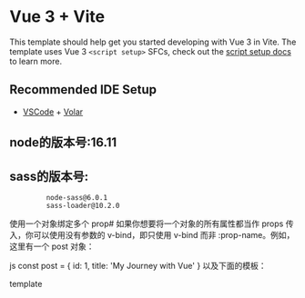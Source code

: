 # Vue 3 + Vite

This template should help get you started developing with Vue 3 in Vite. The template uses Vue 3 `<script setup>` SFCs, check out the [script setup docs](https://v3.vuejs.org/api/sfc-script-setup.html#sfc-script-setup) to learn more.

## Recommended IDE Setup

- [VSCode](https://code.visualstudio.com/) + [Volar](https://marketplace.visualstudio.com/items?itemName=johnsoncodehk.volar)
##  node的版本号:16.11
##  sass的版本号:
             node-sass@6.0.1
             sass-loader@10.2.0
             
使用一个对象绑定多个 prop#
如果你想要将一个对象的所有属性都当作 props 传入，你可以使用没有参数的 v-bind，即只使用 v-bind 而非 :prop-name。例如，这里有一个 post 对象：

js
const post = {
  id: 1,
  title: 'My Journey with Vue'
}
以及下面的模板：

template
<BlogPost v-bind="post" />